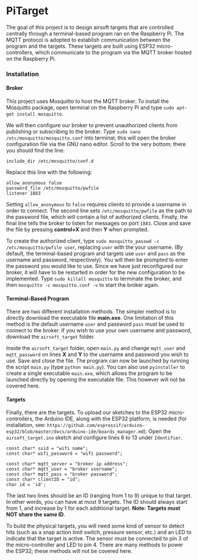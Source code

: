 # PiTarget
The goal of this project is to design airsoft targets that are controlled centrally through a terminal-based program ran on the Raspberry Pi. The MQTT protocol is adopted to establish communication between the program and the targets. These targets are built using ESP32 micro-controllers, which communicate to the program via the MQTT broker hosted on the Raspberry Pi.

### Installation
#### Broker
This project uses Mosquitto to host the MQTT broker. To install the Mosquitto package, open terminal on the Raspberry Pi and type `sudo apt-get install mosquitto`. 

We will then configure our broker to prevent unauthorized clients from publishing or subscribing to the broker. Type `sudo nano /etc/mosquitto/mosquitto.conf` into terminal; this will open the broker configuration file via the GNU nano editor. Scroll to the very bottom; there you should find the line:
```
include_dir /etc/mosquitto/conf.d
```
Replace this line with the following:
```
allow_anonymous false
password_file /etc/mosquitto/pwfile
listener 1883
```
Setting `allow_anonymous` to `false` requires clients to provide a username in order to connect. The second line sets `/etc/mosquitto/pwfile` as the path to the password file, which will contain a list of authorized clients. Finally, the final line tells the broker to listen for messages on port `1883`. Close and save the file by pressing **control+X** and then **Y** when prompted.

To create the authorized client, type `sudo mosquitto_passwd -c /etc/mosquitto/pwfile user`, replacing `user` with the your username. (By default, the terminal-based program and targets use `user` and `pass` as the username and password, respectively). You will then be prompted to enter the password you would like to use. Since we have just reconfigured our broker, it will have to be restarted in order for the new configuration to be implemented. Type `sudo killall mosquitto` to terminate the broker, and then `mosquitto -c mosquitto.conf -v` to start the broker again.
#### Terminal-Based Program
There are two different installation methods. The simpler method is to directly download the executable file **main.exe**. One limitation of this method is the default username `user` and password `pass` must be used to connect to the broker. If you wish to use your own username and password, download the `airsoft_target` folder. 

Inside the `airsoft_target` folder, open `main.py` and change `mqtt_user` and `mqtt_password` on lines **X** and **Y** to the username and password you wish to use. Save and close the file. The program can now be launched by running the script `main.py` (type `python main.py`). You can also use `pyinstaller` to create a single executable `main.exe`, which allows the program to be launched directly by opening the executable file. This however will not be covered here.
#### Targets
Finally, there are the targets. To upload our sketches to the ESP32 micro-controllers, the Arduino IDE, along with the ESP32 platform, is needed (for installation, see: `https://github.com/espressif/arduino-esp32/blob/master/docs/arduino-ide/boards_manager.md`). Open the `airsoft_target.ino` sketch and configure lines 6 to 13 under `Identifier`.
```
const char* ssid = "wifi name";
const char* wifi_password = "wifi password";

const char* mqtt_server = "broker ip address";
const char* mqtt_user = "broker username";
const char* mqtt_pass = "broker password";
const char* clientID = "id";
char id = 'id';
```
The last two lines should be an ID (ranging from 1 to 9) unique to that target. In other words, you can have at most 9 targets. The ID should always start from 1, and increase by 1 for each additional target. **Note: Targets must NOT share the same ID**. 

To build the physical targets, you will need some kind of sensor to detect hits (such as a snap action limit switch, pressure sensor, etc.) and an LED to indicate that the target is active. The sensor must be connected to pin 3 of the micro-controller and LED to pin 4. There are many methods to power the ESP32; these methods will not be covered here.

